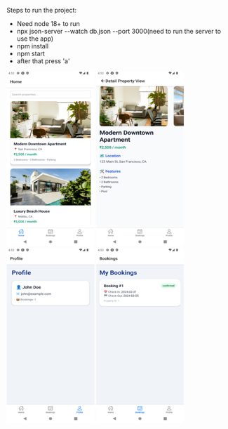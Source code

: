 Steps to run the project:
- Need node 18+ to run
- npx json-server --watch db.json --port 3000(need to run the server to use the app)
- npm install
- npm start
- after that press 'a'


<img src="screenshots/ListView.png" alt="App Screenshot_1" width="200" height="400" /> <img src="screenshots/DetailView.png" alt="App Screenshot_2" width="200" height="400" />
<img src="screenshots/Profile.png" alt="App Screenshot_3" width="200" height="400" /> <img src="screenshots/BookingScreen.png" alt="App Screenshot_4" width="200" height="400" />

